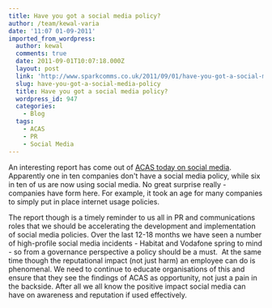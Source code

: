 ```yaml
---
title: Have you got a social media policy?
author: /team/kewal-varia
date: '11:07 01-09-2011'
imported_from_wordpress:
  author: kewal
  comments: true
  date: 2011-09-01T10:07:18.000Z
  layout: post
  link: 'http://www.sparkcomms.co.uk/2011/09/01/have-you-got-a-social-media-policy/'
  slug: have-you-got-a-social-media-policy
  title: Have you got a social media policy?
  wordpress_id: 947
  categories:
    - Blog
  tags:
    - ACAS
    - PR
    - Social Media
---
```


An interesting report has come out of [ACAS today on social media](http://www.google.com/hostednews/ukpress/article/ALeqM5g2WtRo7_xY6Dkke8g60mdbSVdkdw?docId=N0119171314800882015A). Apparently one in ten companies don't have a social media policy, while six in ten of us are now using social media. No great surprise really - companies have form here. For example, it took an age for many companies to simply put in place internet usage policies.

The report though is a timely reminder to us all in PR and communications roles that we should be accelerating the development and implementation of social media policies. Over the last 12-18 months we have seen a number of high-profile social media incidents - Habitat and Vodafone spring to mind - so from a governance perspective a policy should be a must.  At the same time though the reputational impact (not just harm) an employee can do is phenomenal. We need to continue to educate organisations of this and ensure that they see the findings of ACAS as opportunity, not just a pain in the backside. After all we all know the positive impact social media can have on awareness and reputation if used effectively.
